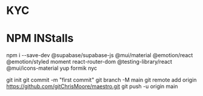 # KYC


# NPM INStalls
npm i --save-dev @supabase/supabase-js @mui/material @emotion/react @emotion/styled moment react-router-dom @testing-library/react @mui/icons-material yup formik nyc


git init
git commit -m "first commit"
git branch -M main
git remote add origin https://github.com/gitChrisMoore/maestro.git
git push -u origin main